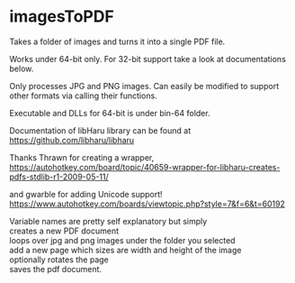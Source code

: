 # imagesToPDF
Takes a folder of images and turns it into a single PDF file.

Works under 64-bit only.
For 32-bit support take a look at documentations below.

Only processes JPG and PNG images.
Can easily be modified to support other formats via calling their functions. 

Executable and DLLs for 64-bit is under bin-64 folder.

Documentation of libHaru library can be found at https://github.com/libharu/libharu

Thanks Thrawn for creating a wrapper, <br />
https://autohotkey.com/board/topic/40659-wrapper-for-libharu-creates-pdfs-stdlib-r1-2009-05-11/

and gwarble for adding Unicode support! <br />
https://www.autohotkey.com/boards/viewtopic.php?style=7&f=6&t=60192

Variable names are pretty self explanatory but simply <br />
creates a new PDF document <br />
loops over jpg and png images under the folder you selected <br />
add a new page which sizes are width and height of the image <br />
optionally rotates the page <br />
saves the pdf document.
